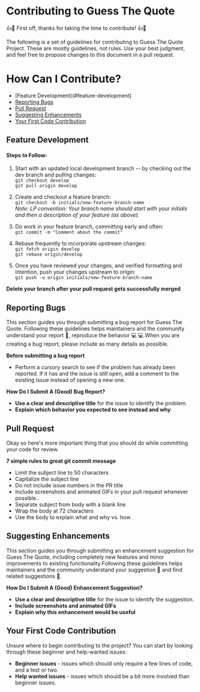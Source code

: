# Contributing to Guess The Quote

:+1::tada: First off, thanks for taking the time to contribute! :+1::tada:

The following is a set of guidelines for contributing to Guess The Quote Project. These are mostly guidelines, not rules. Use your best judgment, and feel free to propose changes to this document in a pull request.

# How Can I Contribute?

* [Feature Development)(#feature-development)
* [Reporting Bugs](#reporting-bugs)
* [Pull Request](#pull-request)
* [Suggesting Enhancements](#suggesting-enhancements)
* [Your First Code Contribution](your-first-code-contribution)

## Feature Development
#### Steps to Follow:    
1. Start with an updated local development branch -- by checking out the dev branch and pulling changes:    
`git checkout develop`  
`git pull origin develop`

2. Create and checkout a feature branch:   
`git checkout -b initials/new-feature-branch-name`  
*Note: LP convention: Your branch name should start with your initials and then a description of your feature (as above).*

3. Do work in your feature branch, committing early and often:    
`git commit -m "Comment about the commit"`  

4. Rebase frequently to incorporate upstream changes:  
`git fetch origin develop`  
`git rebase origin/develop`    

5. Once you have reviewed your changes, and verified formatting and intention, push your changes upstream to origin:   
`git push -u origin initials/new-feature-branch-name`  

**Delete your branch after your pull request gets successfully merged**

## Reporting Bugs
This section guides you through submitting a bug report for Guess The Quote. Following these guidelines helps maintainers and the community understand your report :pencil:, reproduce the behavior :computer: :computer:.When you are creating a bug report, please include as many details as possible.

**Before submitting a bug report**
* Perform a cursory search to see if the problem has already been reported. If it has and the issue is still open, add a comment to the existing issue instead of opening a new one.

**How Do I Submit A (Good) Bug Report?**
* **Use a clear and descriptive title** for the issue to identify the problem.
* **Explain which behavior you expected to see instead and why**.

## Pull Request
Okay so here's more important thing that you should do while committing your code for review. <br />

**7 simple rules to great git commit message**
 * Limit the subject line to 50 characters
 * Capitalize the subject line
 * Do not include issue numbers in the PR title
 * Include screenshots and animated GIFs in your pull request whenever possible..
 * Separate subject from body with a blank line
 * Wrap the body at 72 characters
 * Use the body to explain what and why vs. how

 ## Suggesting Enhancements
 This section guides you through submitting an enhancement suggestion for Guess The Quote, including completely new features and minor improvements to existing functionality.Following these guidelines helps maintainers and the community understand your suggestion :pencil: and find related suggestions :mag_right:.

**How Do I Submit A (Good) Enhancement Suggestion?**

* **Use a clear and descriptive title** for the issue to identify the suggestion.
* **Include screenshots and animated GIFs**
* **Explain why this enhancement would be useful**

## Your First Code Contribution
Unsure where to begin contributing to the project? You can start by looking through these beginner and help-wanted issues:

* **Beginner issues** - issues which should only require a few lines of code, and a test or two.
* **Help wanted issues** - issues which should be a bit more involved than beginner issues.
